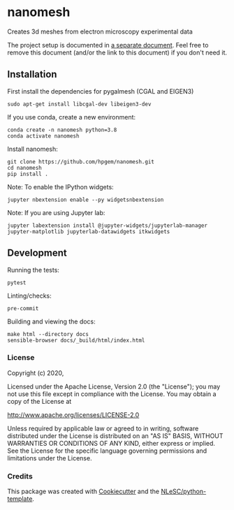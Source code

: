 # nanomesh

Creates 3d meshes from electron microscopy experimental data

The project setup is documented in [a separate document](project_setup.rst). Feel free to remove this document (and/or
the link to this document) if you don\'t need it.

## Installation

First install the dependencies for pygalmesh (CGAL and EIGEN3)

```
sudo apt-get install libcgal-dev libeigen3-dev
```

If you use conda, create a new environment:

```
conda create -n nanomesh python=3.8
conda activate nanomesh
```

Install nanomesh:

```
git clone https://github.com/hpgem/nanomesh.git
cd nanomesh
pip install .
```

Note: To enable the IPython widgets:

```
jupyter nbextension enable --py widgetsnbextension
```

Note: If you are using Jupyter lab:

```
jupyter labextension install @jupyter-widgets/jupyterlab-manager jupyter-matplotlib jupyterlab-datawidgets itkwidgets
```

## Development

Running the tests:

`pytest`

Linting/checks:

`pre-commit`

Building and viewing the docs:

```
make html --directory docs
sensible-browser docs/_build/html/index.html
```


### License

Copyright (c) 2020,

Licensed under the Apache License, Version 2.0 (the \"License\"); you
may not use this file except in compliance with the License. You may
obtain a copy of the License at

<http://www.apache.org/licenses/LICENSE-2.0>

Unless required by applicable law or agreed to in writing, software
distributed under the License is distributed on an \"AS IS\" BASIS,
WITHOUT WARRANTIES OR CONDITIONS OF ANY KIND, either express or implied.
See the License for the specific language governing permissions and
limitations under the License.

### Credits

This package was created with
[Cookiecutter](https://github.com/audreyr/cookiecutter) and the
[NLeSC/python-template](https://github.com/NLeSC/python-template).
